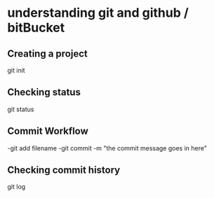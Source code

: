 # understanding git and github / bitBucket

## Creating a project
git init

## Checking status
git status

## Commit Workflow
-git add filename
-git commit -m "the commit message goes in here"

## Checking commit history
git log

##